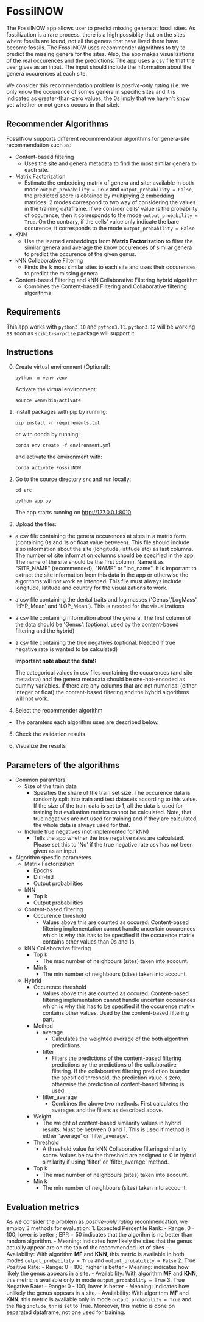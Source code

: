 # FossilNOW

The FossilNOW app allows user to predict missing genera at fossil sites. As fossilization is a rare process, there is a high possiblity that on the sites where fossils are found, not all the genera that have lived there have become fossils. The FossilNOW uses recommender algorithms to try to predict the missing genera for the sites. Also, the app makes visualizations of the real occurences and the predictions. The app uses a csv file that the user gives as an input. The input should include the information about the genera occurences at each site.

We consider this recommendation problem is *postive-only rating* (i.e. we only know the occurence of somes genera in specific sites and it is indicated as greater-than-zero values, the 0s imply that we haven't know yet whether or not genus occurs in that site).

## Recommender Algorithms

FossilNow supports different recommendation algorithms for genera-site recommendation such as:

- Content-based filtering
  - Uses the site and genera metadata to find the most similar genera to each site.
- Matrix Factorization
  - Estimate the embedding matrix of genera and site; available in both mode `output_probability = True` and `output_probability = False`, the predicted score is obtained by multiplying 2 embedding matrices.
2 modes correspond to two way of considering the values in the training dataframe. If we consider cells' value is the probability of occurence, then it corresponds to the mode `output_probability = True`. On the contrary, if the cells' value only indicate the bare occurence, it corresponds to the mode `output_probability = False`
- KNN
  - Use the learned embeddings from **Matrix Factorization** to filter the similar genera and average the know occurences of similar genera to predict the occurence of the given genus.
- kNN Collaborative Filtering
  - Finds the k most similar sites to each site and uses their occurences to predict the missing genera.
- Content-based Filtering and kNN Collaborative Filtering hybrid algorithm
  - Combines the Content-based Filtering and Collaborative filtering algorithms

## Requirements

This app works with `python3.10` and `python3.11`. `python3.12` will be working as soon as `scikit-surprise` package will support it.

## Instructions

0. Create virtual environment (Optional):

    `python -m venv venv`

    Activate the virtual environment:

    `source venv/bin/activate`

1. Install packages with pip by running:

    `pip install -r requirements.txt`

    or with conda by running:

    `conda env create -f environment.yml`

    and activate the environment with:

    `conda activate FossilNOW`


2. Go to the source directory `src` and run locally:

    `cd src`

    `python app.py`

    The app starts running on http://127.0.0.1:8010


3. Upload the files:
- a csv file containing the genera occurences at sites in a matrix form (containing 0s and 1s or float value between). This file should include also information about the site (longitude, latitude etc) as last columns. The number of site information columns should be specified in the app. The name of the site should be the first column. Name it as "SITE_NAME" (recommended), "NAME" or "loc_name". It is important to extract the site information from this data in the app or otherwise the algorithms will not work as intended. This file must always include longitude, latitude and country for the visualizations to work.
- a csv file containing the dental traits and log masses ('Genus','LogMass', 'HYP_Mean' and 'LOP_Mean'). This is needed for the visualizations
- a csv file containing information about the genera. The first column of the data should be 'Genus'. (optional, used by the content-based filtering and the hybrid)
- a csv file containing the true negatives (optional. Needed if true negative rate is wanted to be calculated)


  **Important note about the data!:**


  The categorical values in csv files containing the occurences (and site metadata) and the genera metadata should be one-hot-encoded as dummy variables. If there are any columns that are not numerical (either integer or float) the content-based filtering and the hybrid algorithms will not work.

4. Select the recommender algorithm

  - The paramters each algorithm uses are described below.

5. Check the validation results

6. Visualize the results

## Parameters of the algorithms

- Common paramters
  - Size of the train data
    - Spesifies the share of the train set size. The occurence data is randomly split into train and test datasets according to this value. If the size of the train data is set to 1, all the data is used for training but evaluation metrics cannot be calculated. Note, that true negatives are not used for training and if they are calculated, the whole data is always used for that.
   - Include true negatives (not implemented for kNN)
     - Tells the app whether the true negative rates are calculated. Please set this to 'No' if the true negative rate csv has not been given as an input.
- Algorithm spesific parameters
  - Matrix Factorization
    - Epochs
    - Dim-hid
    - Output probabilities
  - kNN
    - Top k
    - Output probabilities
  - Content-based filtering
    - Occurence threshold
      - Values above this are counted as occured. Content-based filtering implementation cannot handle uncertain occurences which is why this has to be spesified if the occurence matrix contains other values than 0s and 1s.
  - kNN Collaborative filtering
    - Top k
      - The max number of neighbours (sites) taken into account.
    - Min k
      - The min number of neighbours (sites) taken into account. 
  - Hybrid
    - Occurence threshold
      - Values above this are counted as occured. Content-based filtering implementation cannot handle uncertain occurences which is why this has to be spesified if the occurence matrix contains other values. Used by the content-based filtering part.
    - Method
      - average
        - Calculates the weighted average of the both algorithm predictions.
      - filter
        - Filters the predictions of the content-based filtering predictions by the predictions of the collaborative filtering. If the collaborative filtering prediction is under the spesified threshold, the prediction value is zero, otherwise the prediction of content-based filtering is used.
      - filter_average
        - Combines the above two methods. First calculates the averages and the filters as described above.
    - Weight
      - The weight of content-based similarity values in hybrid results. Must be between 0 and 1. This is used if method is either 'average' or 'filter_average'.
    - Threshold
      - A threshold value for kNN Collaborative filtering similarity score. Values below the threshold are assigned to 0 in hybrid similarity if using 'filter' or 'filter_average' method.
    - Top k
      - The max number of neighbours (sites) taken into account.
    - Min k
      - The min number of neighbours (sites) taken into account. 

## Evaluation metrics

As we consider the problem as *postive-only rating* recommendation, we employ 3 methods for evaluation:
    1. Expected Percentile Rank: 
        - Range: 0 - 100; lower is better ; EPR = 50 indicates that the algorihm is no better than random algorithm.
        - Meaning: indicates how likely the sites that the genus actually appear are on the top of the recommended list of sites.
        - Availability: With algorithm **MF** and **KNN**, this metric is available in both modes `output_probability = True` and `output_probability = False`
    2. True Positive Rate:
        - Range: 0 - 100; higher is better
        - Meaning: indicates how likely the genus appears in a site.
        - Availability: With algorithm **MF** and **KNN**, this metric is available only in mode `output_probability = True`
    3. True Negative Rate:
        - Range: 0 - 100; lower is better
        - Meaning: indicates how unlikely the genus appears in a site.
        - Availability: With algorithm **MF** and **KNN**, this metric is available only in mode `output_probability = True` and the flag `include_tnr` is set to True. Moreover, this metric is done on separated dataframe, not one used for training.

